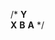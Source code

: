 /* 
                                                **Y**  
                                          **X**      **B**
                                                **A**
        */